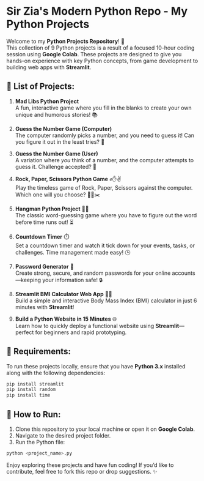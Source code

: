 

# Sir Zia's Modern Python Repo - My Python Projects

Welcome to my **Python Projects Repository**! 🚀  
This collection of 9 Python projects is a result of a focused 10-hour coding session using **Google Colab**. These projects are designed to give you hands-on experience with key Python concepts, from game development to building web apps with **Streamlit**.

## 🔹 **List of Projects**:

1. **Mad Libs Python Project**  
   A fun, interactive game where you fill in the blanks to create your own unique and humorous stories! 📚

2. **Guess the Number Game (Computer)**  
   The computer randomly picks a number, and you need to guess it! Can you figure it out in the least tries? 🎯

3. **Guess the Number Game (User)**  
   A variation where *you* think of a number, and the computer attempts to guess it. Challenge accepted? 🧠

4. **Rock, Paper, Scissors Python Game** ✊✋✌️  
   Play the timeless game of Rock, Paper, Scissors against the computer. Which one will you choose? 🥌📄✂️

5. **Hangman Python Project** 🧑‍⚖️  
   The classic word-guessing game where you have to figure out the word before time runs out! ⏳

6. **Countdown Timer** ⏱️  
   Set a countdown timer and watch it tick down for your events, tasks, or challenges. Time management made easy! 🕒

7. **Password Generator** 🔑  
   Create strong, secure, and random passwords for your online accounts—keeping your information safe! 🔒

8. **Streamlit BMI Calculator Web App** 🏋️‍♂️  
   Build a simple and interactive Body Mass Index (BMI) calculator in just 6 minutes with **Streamlit**!

9. **Build a Python Website in 15 Minutes** 🌐  
   Learn how to quickly deploy a functional website using **Streamlit**—perfect for beginners and rapid prototyping.

## 🔹 **Requirements**:

To run these projects locally, ensure that you have **Python 3.x** installed along with the following dependencies:

```bash
pip install streamlit
pip install random
pip install time
```

## 🔹 **How to Run**:

1. Clone this repository to your local machine or open it on **Google Colab**.
2. Navigate to the desired project folder.
3. Run the Python file:

```bash
python <project_name>.py
```

Enjoy exploring these projects and have fun coding! If you’d like to contribute, feel free to fork this repo or drop suggestions. ✨

